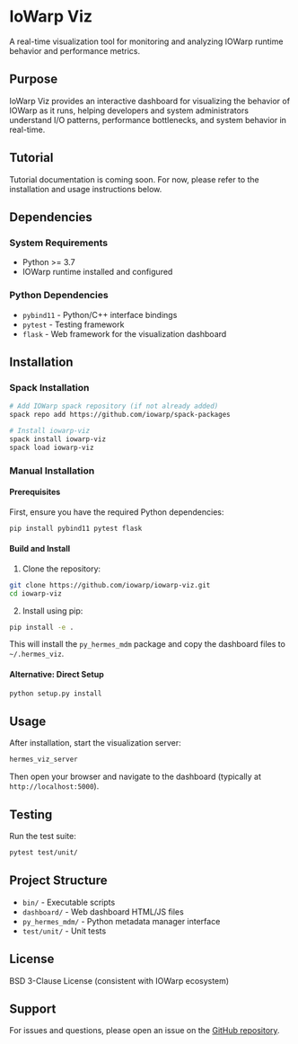 # IoWarp Viz

A real-time visualization tool for monitoring and analyzing IOWarp runtime behavior and performance metrics.

## Purpose

IoWarp Viz provides an interactive dashboard for visualizing the behavior of IOWarp as it runs, helping developers and system administrators understand I/O patterns, performance bottlenecks, and system behavior in real-time.

## Tutorial

Tutorial documentation is coming soon. For now, please refer to the installation and usage instructions below.

## Dependencies

### System Requirements
- Python >= 3.7
- IOWarp runtime installed and configured

### Python Dependencies
- `pybind11` - Python/C++ interface bindings
- `pytest` - Testing framework
- `flask` - Web framework for the visualization dashboard

## Installation

### Spack Installation

```bash
# Add IOWarp spack repository (if not already added)
spack repo add https://github.com/iowarp/spack-packages

# Install iowarp-viz
spack install iowarp-viz
spack load iowarp-viz
```

### Manual Installation

#### Prerequisites

First, ensure you have the required Python dependencies:

```bash
pip install pybind11 pytest flask
```

#### Build and Install

1. Clone the repository:
```bash
git clone https://github.com/iowarp/iowarp-viz.git
cd iowarp-viz
```

2. Install using pip:
```bash
pip install -e .
```

This will install the `py_hermes_mdm` package and copy the dashboard files to `~/.hermes_viz`.

#### Alternative: Direct Setup

```bash
python setup.py install
```

## Usage

After installation, start the visualization server:

```bash
hermes_viz_server
```

Then open your browser and navigate to the dashboard (typically at `http://localhost:5000`).

## Testing

Run the test suite:

```bash
pytest test/unit/
```

## Project Structure

- `bin/` - Executable scripts
- `dashboard/` - Web dashboard HTML/JS files
- `py_hermes_mdm/` - Python metadata manager interface
- `test/unit/` - Unit tests

## License

BSD 3-Clause License (consistent with IOWarp ecosystem)

## Support

For issues and questions, please open an issue on the [GitHub repository](https://github.com/iowarp/iowarp-viz).